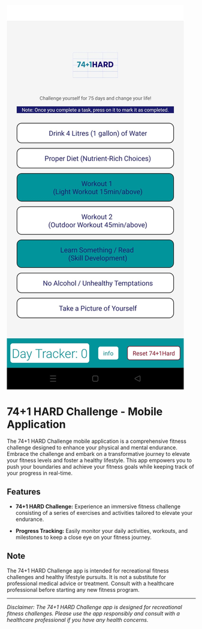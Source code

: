 <img src="Screenshot_1.jpeg" alt="Screenshot 37">

# 74+1 HARD Challenge - Mobile Application

The 74+1 HARD Challenge mobile application is a comprehensive fitness challenge designed to enhance your physical and mental endurance. Embrace the challenge and embark on a transformative journey to elevate your fitness levels and foster a healthy lifestyle. This app empowers you to push your boundaries and achieve your fitness goals while keeping track of your progress in real-time.

## Features

- **74+1 HARD Challenge:** Experience an immersive fitness challenge consisting of a series of exercises and activities tailored to elevate your endurance.

- **Progress Tracking:** Easily monitor your daily activities, workouts, and milestones to keep a close eye on your fitness journey.


## Note

The 74+1 HARD Challenge app is intended for recreational fitness challenges and healthy lifestyle pursuits. It is not a substitute for professional medical advice or treatment. Consult with a healthcare professional before starting any new fitness program.

---
*Disclaimer: The 74+1 HARD Challenge app is designed for recreational fitness challenges. Please use the app responsibly and consult with a healthcare professional if you have any health concerns.*
